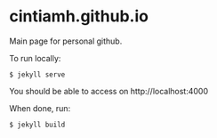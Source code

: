 # cintiamh.github.io

Main page for personal github.

To run locally:

```
$ jekyll serve
```

You should be able to access on http://localhost:4000

When done, run:

```
$ jekyll build
```
